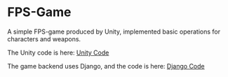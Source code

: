 # FPS-Game

A simple FPS-game produced by Unity, implemented basic operations for characters and weapons.

The Unity code is here: [Unity Code](https://github.com/Cwlrin/FPS-game/tree/main/Assets/Scripts)

The game backend uses Django, and the code is here: [Django Code](https://github.com/Cwlrin/FPS-game/tree/main/Django/fps)

